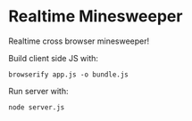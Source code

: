 # Realtime Minesweeper
Realtime cross browser minesweeper!

Build client side JS with:

    browserify app.js -o bundle.js

Run server with:

    node server.js
